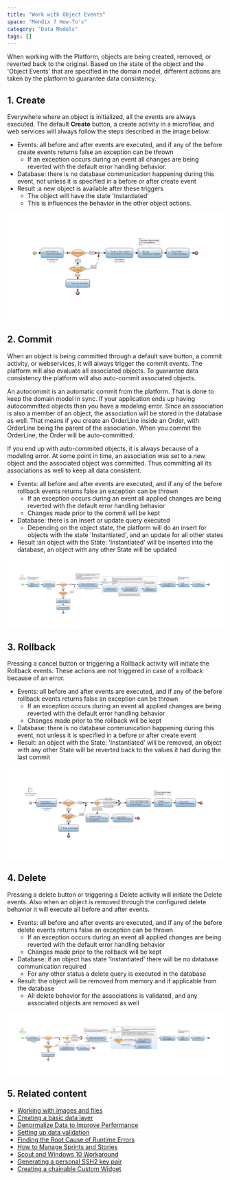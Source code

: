 ```yaml
---
title: "Work with Object Events"
space: "Mendix 7 How-To's"
category: "Data Models"
tags: []
---
```

When working with the Platform, objects are being created, removed, or reverted back to the original. Based on the state of the object and the 'Object Events' that are specified in the domain model, different actions are taken by the platform to guarantee data consistency. 

## 1\. Create

Everywhere where an object is initialized, all the events are always executed. The default **Create** button, a create activity in a microflow, and web services will always follow the steps described in the image below.

* Events: all before and after events are executed, and if any of the before create events returns false an exception can be thrown
    * If an exception occurs during an event all changes are being reverted with the default error handling behavior.
* Database: there is no database communication happening during this event, not unless it is specified in a before or after create event
* Result :a new object is available after these triggers
    * The object will have the state 'Instantiated'
    * This is influences the behavior in the other object actions.

![](attachments/18448744/18582173.png)

## 2\. Commit

When an object is being committed through a default save button, a commit activity, or webservices, it will always trigger the commit events. The platform will also evaluate all associated objects. To guarantee data consistency the platform will also auto-commit associated objects.

An autocommit is an automatic commit from the platform. That is done to keep the domain model in sync. If your application ends up having autocommitted objects than you have a modeling error. Since an association is also a member of an object, the association will be stored in the database as well.
That means if you create an OrderLine inside an Order, with OrderLine being the parent of the association. When you commit the OrderLine, the Order will be auto-committed.

If you end up with auto-commited objects, it is always because of a modeling error. At some point in time, an association was set to a new object and the associated object was committed. Thus committing all its associations as well to keep all data consistent.

* Events: all before and after events are executed, and if any of the before rollback events returns false an exception can be thrown
    * If an exception occurs during an event all applied changes are being reverted with the default error handling behavior
    * Changes made prior to the commit will be kept
* Database: there is an insert or update query executed
    * Depending on the object state, the platform will do an insert for objects with the state 'Instantiated', and an update for all other states
* Result :an object with the State: 'Instantiated' will be inserted into the database, an object with any other State will be updated

![](attachments/18448744/18582172.png)

## 3\. Rollback

Pressing a cancel button or triggering a Rollback activity will initiate the Rollback events. These actions are not triggered in case of a rollback because of an error.

* Events: all before and after events are executed, and if any of the before rollback events returns false an exception can be thrown
    * If an exception occurs during an event all applied changes are being reverted with the default error handling behavior
    * Changes made prior to the rollback will be kept
* Database: there is no database communication happening during this event, not unless it is specified in a before or after create event
* Result: an object with the State: 'Instantiated' will be removed, an object with any other State will be reverted back to the values it had during the last commit

![](attachments/18448744/18582170.png)

## 4\. Delete

Pressing a delete button or triggering a Delete activity will initiate the Delete events. Also when an object is removed through the configured delete behavior it will execute all before and after events.

* Events: all before and after events are executed, and if any of the before delete events returns false an exception can be thrown
    * If an exception occurs during an event all applied changes are being reverted with the default error handling behavior
    * Changes made prior to the rollback will be kept 
* Database: if an object has state 'Instantiated' there will be no database communication required
    * For any other status a delete query is executed in the database
* Result: the object will be removed from memory and if applicable from the database
    * All delete behavior for the associations is validated, and any associated objects are removed as well

![](attachments/18448744/18582171.png)

## 5\. Related content

*   [Working with images and files](working-with-images-and-files)
*   [Creating a basic data layer](create-a-basic-data-layer)
*   [Denormalize Data to Improve Performance](denormalize-data-to-improve-performance)
*   [Setting up data validation](setting-up-data-validation)
*   [Finding the Root Cause of Runtime Errors](../monitoring-troubleshooting/finding-the-root-cause-of-runtime-errors)
*   [How to Manage Sprints and Stories](/developerportal/collaborate/managing-your-application-requirements-with-mendix)
*   [Scout and Windows 10 Workaround](../guis/scout-and-windows-10-workaround)
*   [Generating a personal SSH2 key pair](../security/generating-a-personal-ssh2-key-pair)
*   [Creating a chainable Custom Widget](../custom-widget-development/create-a-chainable-custom-widget)
